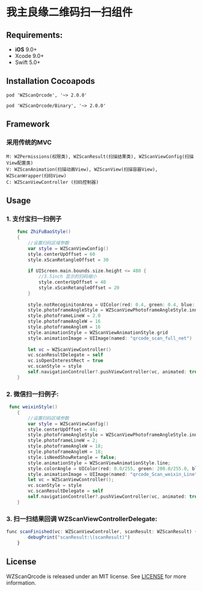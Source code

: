 # 我主良缘二维码扫一扫组件

## Requirements:
- **iOS** 9.0+
- Xcode 9.0+
- Swift 5.0+


## Installation Cocoapods
<pre><code class="ruby language-ruby">pod 'WZScanQrcode', '~> 2.0.0'</code></pre>
<pre><code class="ruby language-ruby">pod 'WZScanQrcode/Binary', '~> 2.0.0'</code></pre>

## Framework
### 采用传统的MVC

``` M: 
M: WZPermissions(权限类), WZScanResult(扫描结果类), WZScanViewConfig(扫描View配置类)
V: WZScanAnimation(扫描动画View), WZScanView(扫描容器View), WZScanWrapper(扫码View)
C: WZScanViewController (扫码控制器)
```

## Usage
### 1. 支付宝扫一扫例子

``` swift
    func ZhiFuBaoStyle()
    {
        //设置扫码区域参数
        var style = WZScanViewConfig()
        style.centerUpOffset = 60
        style.xScanRetangleOffset = 30
        
        if UIScreen.main.bounds.size.height <= 480 {
            //3.5inch 显示的扫码缩小
            style.centerUpOffset = 40
            style.xScanRetangleOffset = 20
        }
        
        style.notRecoginitonArea = UIColor(red: 0.4, green: 0.4, blue: 0.4, alpha: 0.4)
        style.photoframeAngleStyle = WZScanViewPhotoframeAngleStyle.inner
        style.photoframeLineW = 2.0
        style.photoframeAngleW = 16
        style.photoframeAngleH = 16
        style.animationStyle = WZScanViewAnimationStyle.grid
        style.animationImage = UIImage(named: "qrcode_scan_full_net")
        
        let vc = WZScanViewController()
        vc.scanResultDelegate = self
        vc.isOpenInterestRect = true
        vc.scanStyle = style
        self.navigationController?.pushViewController(vc, animated: true)
    }
```

### 2. 微信扫一扫例子:

``` swift
 func weixinStyle()
    {
        //设置扫码区域参数
        var style = WZScanViewConfig()
        style.centerUpOffset = 44;
        style.photoframeAngleStyle = WZScanViewPhotoframeAngleStyle.inner;
        style.photoframeLineW = 2;
        style.photoframeAngleW = 18;
        style.photoframeAngleH = 18;
        style.isNeedShowRetangle = false;
        style.animationStyle = WZScanViewAnimationStyle.line;
        style.colorAngle = UIColor(red: 0.0/255, green: 200.0/255.0, blue: 20.0/255.0, alpha: 1.0)
        style.animationImage = UIImage(named: "qrcode_Scan_weixin_Line")
        let vc = WZScanViewController();
        vc.scanStyle = style
        vc.scanResultDelegate = self
        self.navigationController?.pushViewController(vc, animated: true)
    }
```

### 3. 扫一扫结果回调 WZScanViewControllerDelegate:

``` js
func scanFinished(vc: WZScanViewController, scanResult: WZScanResult) {
        debugPrint("scanResult:\(scanResult)")
    }
```


## License
WZScanQrcode is released under an MIT license. See [LICENSE](LICENSE) for more information.
